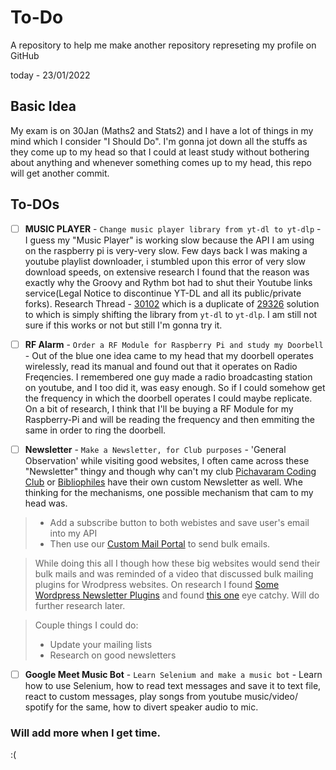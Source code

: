 # To-Do
A repository to help me make another repository represeting my profile on GitHub

today - 23/01/2022


## Basic Idea
My exam is on 30Jan (Maths2 and Stats2) and I have a lot of things in my mind which I consider "I Should Do". I'm gonna jot down all the stuffs as they come up to my head so that I could at least study without bothering about anything and whenever something comes up to my head, this repo will get another commit.



## To-DOs

- [ ] **MUSIC PLAYER** - `Change music player library from yt-dl to yt-dlp` - I guess my "Music Player" is working slow because the API I am using on the raspberry pi is very-very slow. Few days back I was making a youtube playlist downloader, i stumbled upon this error of very slow download speeds, on extensive research I found that the reason was exactly why the Groovy and Rythm bot had to shut their Youtube links service(Legal Notice to discontinue YT-DL and all its public/private forks). Research Thread - [30102](https://github.com/ytdl-org/youtube-dl/issues/30102) which is a duplicate of [29326](https://github.com/ytdl-org/youtube-dl/issues/29326) solution to which is simply shifting the library from `yt-dl` to `yt-dlp`. I am still not sure if this works or not but still I'm gonna try it.

- [ ] **RF Alarm** - `Order a RF Module for Raspberry Pi and study my Doorbell` - Out of the blue one idea came to my head that my doorbell operates wirelessly, read its manual and found out that it operates on Radio Freqencies. I remembered one guy made a radio broadcasting station on youtube, and I too did it, was easy enough. So if I could somehow get the frequency in which the doorbell operates I could maybe replicate. On a bit of research, I think that I'll be buying a RF Module for my Raspberry-Pi and will be reading the frequency and then emmiting the same in order to ring the doorbell.

- [ ] **Newsletter** - `Make a Newsletter, for Club purposes` - 'General Observation' while visiting good websites, I often came across these "Newsletter" thingy and though why can't my club [Pichavaram Coding Club](https://codingclub.pichavaram.in) or [Bibliophiles](https://bibliophiles.pichavaram.in) have their own custom Newsletter as well. Whe thinking for the mechanisms, one possible mechanism that cam to my head was.
 >-  Add a subscribe button to both webistes and save user's email into my API
 >-  Then use our [Custom Mail Portal](https://portal.pichavaram.in) to send bulk emails.

>While doing this all I though how these big websites would send their bulk mails and was reminded of a video that discussed bulk mailing plugins for Wrodpress websites.
On research I found [Some Wordpress Newsletter Plugins](https://wpmailsmtp.com/wordpress-newsletter-plugins/) and found [this one](https://wordpress.org/plugins/newsletter/) eye catchy. Will do further research later.

>Couple things I could do:
>- Update your mailing lists
>- Research on good newsletters

- [ ] **Google Meet Music Bot** - `Learn Selenium and make a music bot` - Learn how to use Selenium, how to read text messages and save it to text file, react to custom messages, play songs from youtube music/video/ spotify for the same, how to divert speaker audio to mic. 

### Will add more when I get time. 

:(
